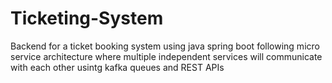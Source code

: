 # Ticketing-System
Backend for a ticket booking system using java spring boot following micro service architecture where multiple independent services will communicate with each other usintg kafka  queues and REST APIs
